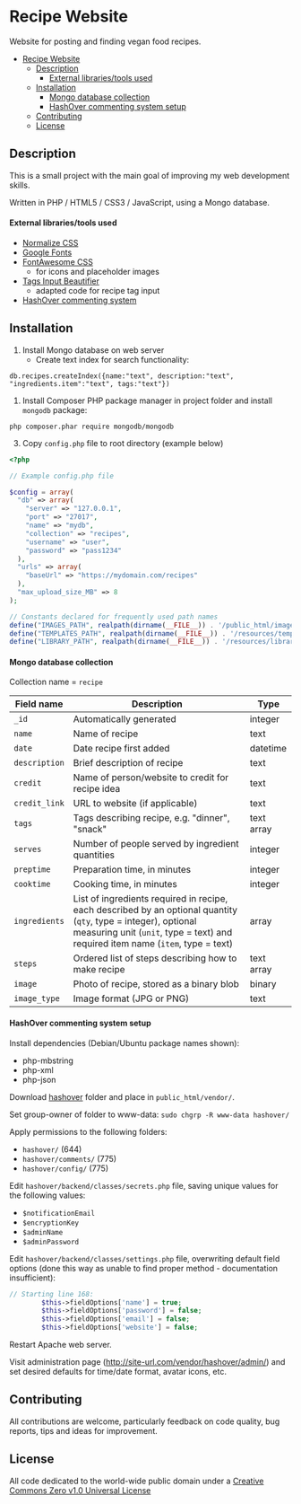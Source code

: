 # Recipe Website

Website for posting and finding vegan food recipes.

- [Recipe Website](#recipe-website)
  - [Description](#description)
      - [External libraries/tools used](#external-librariestools-used)
  - [Installation](#installation)
      - [Mongo database collection](#mongo-database-collection)
      - [HashOver commenting system setup](#hashover-commenting-system-setup)
  - [Contributing](#contributing)
  - [License](#license)

## Description

This is a small project with the main goal of improving my web development skills.

Written in PHP / HTML5 / CSS3 / JavaScript, using a Mongo database.

#### External libraries/tools used

- [Normalize CSS](https://necolas.github.io/normalize.css/)
- [Google Fonts](https://fonts.google.com/)
- [FontAwesome CSS](https://fontawesome.com/)
  - for icons and placeholder images
- [Tags Input Beautifier](https://github.com/tovic/tags-input-beautifier)
  - adapted code for recipe tag input
- [HashOver commenting system](https://github.com/jacobwb/hashover-next)

## Installation

1. Install Mongo database on web server
   - Create text index for search functionality:
```
db.recipes.createIndex({name:"text", description:"text", "ingredients.item":"text", tags:"text"})
```
1. Install Composer PHP package manager in project folder and install `mongodb` package:
```
php composer.phar require mongodb/mongodb
```
3. Copy `config.php` file to root directory (example below)

```php
<?php

// Example config.php file

$config = array(
  "db" => array(
    "server" => "127.0.0.1",
    "port" => "27017",
    "name" => "mydb",
    "collection" => "recipes",
    "username" => "user",
    "password" => "pass1234"
  ),
  "urls" => array(
    "baseUrl" => "https://mydomain.com/recipes"
  ),
  "max_upload_size_MB" => 8
);

// Constants declared for frequently used path names
define("IMAGES_PATH", realpath(dirname(__FILE__)) . '/public_html/images');
define("TEMPLATES_PATH", realpath(dirname(__FILE__)) . '/resources/templates');
define("LIBRARY_PATH", realpath(dirname(__FILE__)) . '/resources/library');
```

#### Mongo database collection

Collection name = `recipe`

| Field name    | Description                                                                                                                                                                                        | Type       |
| ------------- | -------------------------------------------------------------------------------------------------------------------------------------------------------------------------------------------------- | ---------- |
| `_id`         | Automatically generated                                                                                                                                                                            | integer    |
| `name`        | Name of recipe                                                                                                                                                                                     | text       |
| `date`        | Date recipe first added                                                                                                                                                                            | datetime   |
| `description` | Brief description of recipe                                                                                                                                                                        | text       |
| `credit`      | Name of person/website to credit for recipe idea                                                                                                                                                   | text       |
| `credit_link` | URL to website (if applicable)                                                                                                                                                                     | text       |
| `tags`        | Tags describing recipe, e.g. "dinner", "snack"                                                                                                                                                     | text array |
| `serves`      | Number of people served by ingredient quantities                                                                                                                                                   | integer    |
| `preptime`    | Preparation time, in minutes                                                                                                                                                                       | integer    |
| `cooktime`    | Cooking time, in minutes                                                                                                                                                                           | integer    |
| `ingredients` | List of ingredients required in recipe, each described by an optional quantity (`qty`, type = integer), optional measuring unit (`unit`, type = text) and required item name (`item`, type = text) | array      |
| `steps`       | Ordered list of steps describing how to make recipe                                                                                                                                                | text array |
| `image`       | Photo of recipe, stored as a binary blob                                                                                                                                                           | binary     |
| `image_type`  | Image format (JPG or PNG)                                                                                                                                                                          | text       |

#### HashOver commenting system setup

Install dependencies (Debian/Ubuntu package names shown):
- php-mbstring
- php-xml
- php-json

Download [hashover](https://github.com/jacobwb/hashover-next/tree/master/hashover) folder and place in `public_html/vendor/`.

Set group-owner of folder to www-data:
`sudo chgrp -R www-data hashover/`

Apply permissions to the following folders:
- `hashover/` (644)
- `hashover/comments/` (775)
- `hashover/config/` (775)

Edit `hashover/backend/classes/secrets.php` file, saving unique values for the following values:
- `$notificationEmail`
- `$encryptionKey`
- `$adminName`
- `$adminPassword`

Edit `hashover/backend/classes/settings.php` file, overwriting default field options (done this way as unable to find proper method - documentation insufficient):
```php
// Starting line 168:
		$this->fieldOptions['name'] = true;
		$this->fieldOptions['password'] = false;
		$this->fieldOptions['email'] = false;
		$this->fieldOptions['website'] = false;
```

Restart Apache web server.

Visit administration page (http://site-url.com/vendor/hashover/admin/) and set desired defaults for time/date format, avatar icons, etc.

## Contributing

All contributions are welcome, particularly feedback on code quality, bug reports, tips and ideas for improvement.

## License

All code dedicated to the world-wide public domain under a [Creative Commons Zero v1.0 Universal License](https://creativecommons.org/publicdomain/zero/1.0/)
